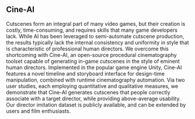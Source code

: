 ## Cine-AI

Cutscenes form an integral part of many video games, but their creation is costly, time-consuming, and requires skills that many game developers lack. While AI has been leveraged to semi-automate cutscene production, the results typically lack the internal consistency and uniformity in style that is characteristic of professional human directors. We overcome this shortcoming with Cine-AI, an open-source procedural cinematography toolset capable of generating in-game cutscenes in the style of eminent human directors. Implemented in the popular game engine Unity, Cine-AI features a novel timeline and storyboard interface for design-time manipulation, combined with runtime cinematography automation. Via two user studies, each employing quantitative and qualitative measures, we demonstrate that Cine-AI generates cutscenes that people correctly associate with a target director, while providing above-average usability. Our director imitation dataset is publicly available, and can be extended by users and film enthusiasts.
